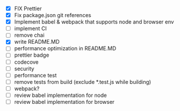 * [x] FIX Prettier
* [x] Fix package.json git references
* [x] Implement babel & webpack that supports node and browser env
* [ ] implement CI
* [ ] remove chai
* [x] write README.MD
* [ ] performance optimization in README.MD
* [ ] prettier badge
* [ ] codecove
* [ ] security
* [ ] performance test
* [ ] remove tests from build (exclude *.test.js while building)
* [ ] webpack?
* [ ] review babel implementation for node
* [ ] review babel implementation for browser
